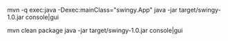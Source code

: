 mvn -q exec:java -Dexec:mainClass="swingy.App"
java -jar target/swingy-1.0.jar console|gui

mvn clean package
java -jar target/swingy-1.0.jar console|gui